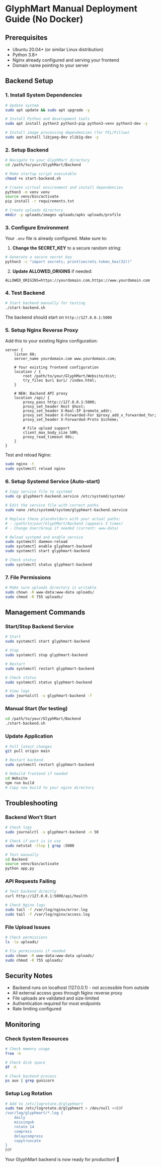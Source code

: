 # GlyphMart Manual Deployment Guide (No Docker)

## Prerequisites

- Ubuntu 20.04+ (or similar Linux distribution)
- Python 3.8+
- Nginx already configured and serving your frontend
- Domain name pointing to your server

## Backend Setup

### 1. Install System Dependencies

```bash
# Update system
sudo apt update && sudo apt upgrade -y

# Install Python and development tools
sudo apt install python3 python3-pip python3-venv python3-dev -y

# Install image processing dependencies (for PIL/Pillow)
sudo apt install libjpeg-dev zlib1g-dev -y
```

### 2. Setup Backend

```bash
# Navigate to your GlyphMart directory
cd /path/to/your/GlyphMart/Backend

# Make startup script executable
chmod +x start-backend.sh

# Create virtual environment and install dependencies
python3 -m venv venv
source venv/bin/activate
pip install -r requirements.txt

# Create uploads directory
mkdir -p uploads/images uploads/apks uploads/profile
```

### 3. Configure Environment

Your `.env` file is already configured. Make sure to:

1. **Change the SECRET_KEY** to a secure random string:
```bash
# Generate a secure secret key
python3 -c "import secrets; print(secrets.token_hex(32))"
```

2. **Update ALLOWED_ORIGINS** if needed:
```env
ALLOWED_ORIGINS=https://yourdomain.com,https://www.yourdomain.com
```

### 4. Test Backend

```bash
# Start backend manually for testing
./start-backend.sh
```

The backend should start on `http://127.0.0.1:5000`

### 5. Setup Nginx Reverse Proxy

Add this to your existing Nginx configuration:

```nginx
server {
    listen 80;
    server_name yourdomain.com www.yourdomain.com;
    
    # Your existing frontend configuration
    location / {
        root /path/to/your/GlyphMart/Website/dist;
        try_files $uri $uri/ /index.html;
    }
    
    # NEW: Backend API proxy
    location /api/ {
        proxy_pass http://127.0.0.1:5000;
        proxy_set_header Host $host;
        proxy_set_header X-Real-IP $remote_addr;
        proxy_set_header X-Forwarded-For $proxy_add_x_forwarded_for;
        proxy_set_header X-Forwarded-Proto $scheme;
        
        # File upload support
        client_max_body_size 50M;
        proxy_read_timeout 60s;
    }
}
```

Test and reload Nginx:
```bash
sudo nginx -t
sudo systemctl reload nginx
```

### 6. Setup Systemd Service (Auto-start)

```bash
# Copy service file to systemd
sudo cp glyphmart-backend.service /etc/systemd/system/

# Edit the service file with correct paths
sudo nano /etc/systemd/system/glyphmart-backend.service

# Replace these placeholders with your actual paths:
# - /path/to/your/GlyphMart/Backend (appears 3 times)
# - Change User/Group if needed (current: www-data)

# Reload systemd and enable service
sudo systemctl daemon-reload
sudo systemctl enable glyphmart-backend
sudo systemctl start glyphmart-backend

# Check status
sudo systemctl status glyphmart-backend
```

### 7. File Permissions

```bash
# Make sure uploads directory is writable
sudo chown -R www-data:www-data uploads/
sudo chmod -R 755 uploads/
```

## Management Commands

### Start/Stop Backend Service
```bash
# Start
sudo systemctl start glyphmart-backend

# Stop
sudo systemctl stop glyphmart-backend

# Restart
sudo systemctl restart glyphmart-backend

# Check status
sudo systemctl status glyphmart-backend

# View logs
sudo journalctl -u glyphmart-backend -f
```

### Manual Start (for testing)
```bash
cd /path/to/your/GlyphMart/Backend
./start-backend.sh
```

### Update Application
```bash
# Pull latest changes
git pull origin main

# Restart backend
sudo systemctl restart glyphmart-backend

# Rebuild frontend if needed
cd Website
npm run build
# Copy new build to your nginx directory
```

## Troubleshooting

### Backend Won't Start
```bash
# Check logs
sudo journalctl -u glyphmart-backend -n 50

# Check if port is in use
sudo netstat -tlnp | grep :5000

# Test manually
cd Backend
source venv/bin/activate
python app.py
```

### API Requests Failing
```bash
# Test backend directly
curl http://127.0.0.1:5000/api/health

# Check Nginx logs
sudo tail -f /var/log/nginx/error.log
sudo tail -f /var/log/nginx/access.log
```

### File Upload Issues
```bash
# Check permissions
ls -la uploads/

# Fix permissions if needed
sudo chown -R www-data:www-data uploads/
sudo chmod -R 755 uploads/
```

## Security Notes

- Backend runs on localhost (127.0.0.1) - not accessible from outside
- All external access goes through Nginx reverse proxy
- File uploads are validated and size-limited
- Authentication required for most endpoints
- Rate limiting configured

## Monitoring

### Check System Resources
```bash
# Check memory usage
free -h

# Check disk space
df -h

# Check backend process
ps aux | grep gunicorn
```

### Setup Log Rotation
```bash
# Add to /etc/logrotate.d/glyphmart
sudo tee /etc/logrotate.d/glyphmart > /dev/null <<EOF
/var/log/glyphmart/*.log {
    daily
    missingok
    rotate 14
    compress
    delaycompress
    copytruncate
}
EOF
```

Your GlyphMart backend is now ready for production! 🚀
